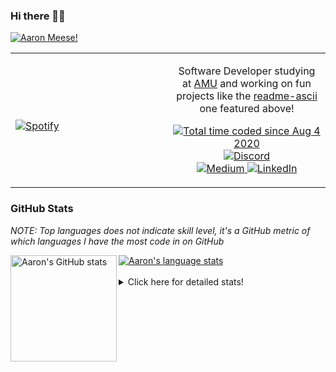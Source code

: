 ### Hi there 👋🏻
[![Aaron Meese!](https://user-images.githubusercontent.com/17814535/88975338-a2aabf00-d27f-11ea-963f-8a19608716b4.png)](https://github.com/ajmeese7/readme-ascii "README ASCII")

<!-- Modified from project here: https://github.com/novatorem/novatorem -->
<table width="100%"> 
  <tr>
  <td width="50%">
      
&nbsp; <br> [![Spotify](https://ajmeese7.vercel.app/api/spotify)](https://open.spotify.com/user/ajmeese)

  </td>
  <td width="50%">
    <p align="center">
    Software Developer studying at <a href="https://www.amu.apus.edu/">AMU</a> and working on fun 
    projects like the <a href="https://github.com/ajmeese7/readme-ascii">readme-ascii</a> one featured above!
    </p>
    <p align="center">
      <a href="https://wakatime.com/@f726891d-3b02-46cd-9b60-e8c59f9e2b14">
        <img src="https://wakatime.com/badge/user/f726891d-3b02-46cd-9b60-e8c59f9e2b14.svg" alt="Total time coded since Aug 4 2020" title="WakaTime" />
      </a>
      <a href="http://link.aaronmeese.com/discord">
        <img src="https://img.shields.io/badge/discord-ajmeese7%234835-369?style=flat-square&logo=discord&logoColor=white&color=purple" alt="Discord" title="Discord">
      </a>
      <br />
      <a href="https://link.aaronmeese.com/medium">
        <img src="https://img.shields.io/badge/medium-ajmeese7-1DB954?style=flat-square&logo=medium&logoColor=white" alt="Medium" title="Medium">
      </a>
      <a href="https://link.aaronmeese.com/linkedin">
        <img src="https://img.shields.io/badge/linkedIn-aaronmeese-1DB954?style=flat-square&logo=linkedin&logoColor=white&color=blue" alt="LinkedIn" title="LinkedIn">
      </a>
    </p>
  </td>

</table>

[//]: <> (The `&nbsp;` is to have Aphelion take up more space)

### GitHub Stats ###
*NOTE: Top languages does not indicate skill level, it's a GitHub metric of which languages I have the most code in on GitHub*

<a href="https://profile-summary-for-github.com/user/ajmeese7">
  <img align="left" height="170px" src="https://github-readme-stats.vercel.app/api?username=ajmeese7&show_icons=true&line_height=27&count_private=true&include_all_commits=true" alt="Aaron's GitHub stats"/>
  <img src="https://github-readme-stats.vercel.app/api/top-langs/?username=ajmeese7&hide_langs_below=5&layout=compact" alt="Aaron's language stats"/>
</a>

<br />
<br />
<details>
<summary>Click here for detailed stats!</summary>

### :zap: Recent Activity
<!--START_SECTION:activity-->
1. 🎉 Merged PR [#67](https://github.com/ajmeese7/aaronmeese.com/pull/67) in [ajmeese7/aaronmeese.com](https://github.com/ajmeese7/aaronmeese.com)
2. ❗️ Opened issue [#2](https://github.com/meese-enterprises/cyberpunk-logo-generator/issues/2) in [meese-enterprises/cyberpunk-logo-generator](https://github.com/meese-enterprises/cyberpunk-logo-generator)
3. 🎉 Merged PR [#66](https://github.com/ajmeese7/aaronmeese.com/pull/66) in [ajmeese7/aaronmeese.com](https://github.com/ajmeese7/aaronmeese.com)
4. 🎉 Merged PR [#6](https://github.com/ajmeese7/dynamic-page-retrieval/pull/6) in [ajmeese7/dynamic-page-retrieval](https://github.com/ajmeese7/dynamic-page-retrieval)
5. 🎉 Merged PR [#10](https://github.com/meese-enterprises/website/pull/10) in [meese-enterprises/website](https://github.com/meese-enterprises/website)
<!--END_SECTION:activity-->

### 🧐 Waka Stats
<!--START_SECTION:waka-->
![Code Time](http://img.shields.io/badge/Code%20Time-954%20hrs%2014%20mins-blue)

**🐱 My GitHub Data** 

> 🏆 531 Contributions in the Year 2022
 > 
> 📦 356.9 kB Used in GitHub's Storage 
 > 
> 💼 Opted to Hire
 > 
> 📜 71 Public Repositories 
 > 
> 🔑 27 Private Repositories  
 > 
**I'm an Early 🐤** 

```text
🌞 Morning    269 commits    ██████░░░░░░░░░░░░░░░░░░░   25.21% 
🌆 Daytime    389 commits    █████████░░░░░░░░░░░░░░░░   36.46% 
🌃 Evening    396 commits    █████████░░░░░░░░░░░░░░░░   37.11% 
🌙 Night      13 commits     ░░░░░░░░░░░░░░░░░░░░░░░░░   1.22%

```
📅 **I'm Most Productive on Tuesday** 

```text
Monday       125 commits    ███░░░░░░░░░░░░░░░░░░░░░░   11.72% 
Tuesday      184 commits    ████░░░░░░░░░░░░░░░░░░░░░   17.24% 
Wednesday    134 commits    ███░░░░░░░░░░░░░░░░░░░░░░   12.56% 
Thursday     151 commits    ███░░░░░░░░░░░░░░░░░░░░░░   14.15% 
Friday       124 commits    ███░░░░░░░░░░░░░░░░░░░░░░   11.62% 
Saturday     174 commits    ████░░░░░░░░░░░░░░░░░░░░░   16.31% 
Sunday       175 commits    ████░░░░░░░░░░░░░░░░░░░░░   16.4%

```


📊 **This Week I Spent My Time On** 

```text
⌚︎ Time Zone: America/New_York

💬 Programming Languages: 
Markdown                 6 hrs 33 mins       ████████░░░░░░░░░░░░░░░░░   34.8% 
TypeScript               2 hrs 47 mins       ███░░░░░░░░░░░░░░░░░░░░░░   14.81% 
PHP                      2 hrs 33 mins       ███░░░░░░░░░░░░░░░░░░░░░░   13.53% 
JavaScript               2 hrs 1 min         ██░░░░░░░░░░░░░░░░░░░░░░░   10.78% 
Bash                     1 hr 53 mins        ██░░░░░░░░░░░░░░░░░░░░░░░   10.08%

🐱‍💻 Projects: 
vault                    4 hrs 42 mins       ██████░░░░░░░░░░░░░░░░░░░   25.01% 
meese.enterprises        4 hrs 8 mins        █████░░░░░░░░░░░░░░░░░░░░   21.96% 
aaronmeese.com           2 hrs 49 mins       ███░░░░░░░░░░░░░░░░░░░░░░   15.03% 
openemr                  2 hrs 31 mins       ███░░░░░░░░░░░░░░░░░░░░░░   13.44% 
karameese.com            2 hrs 18 mins       ███░░░░░░░░░░░░░░░░░░░░░░   12.25%

```

**I Mostly Code in JavaScript** 

```text
JavaScript               32 repos            ████████████░░░░░░░░░░░░░   50.0% 
HTML                     9 repos             ███░░░░░░░░░░░░░░░░░░░░░░   14.06% 
Python                   5 repos             ██░░░░░░░░░░░░░░░░░░░░░░░   7.81% 
Java                     4 repos             █░░░░░░░░░░░░░░░░░░░░░░░░   6.25% 
CSS                      3 repos             █░░░░░░░░░░░░░░░░░░░░░░░░   4.69%

```



 Last Updated on 13/04/2022 08:03:47 UTC
<!--END_SECTION:waka-->
</details>
